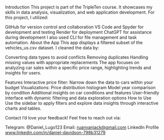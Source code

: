 Introduction
This project is part of the TripleTen course. It showcases my skills in data analysis, visualization, and web application development. For this project, I utilized:

GitHub for version control and collaboration
VS Code and Spyder for development and testing
Render for deployment
ChatGPT for assistance during development
I also used CLI for file management and task automation.
About the App
This app displays a filtered subset of the vehicles_us.csv dataset. I cleaned the data by:

Converting data types to avoid conflicts
Removing duplicates
Handling missing values with appropriate replacements
The app focuses on analyzing car sales within a specific price range, highlighting trends and insights for users.

Features
Interactive price filter: Narrow down the data to cars within your budget
Visualizations:
Price distribution histogram
Model year comparison by condition
Additional insights on car conditions and features
User-friendly interface with dynamic filtering and data exploration options
How to Use
Use the sidebar to apply filters and explore data insights through interactive charts and tables.

Contact
I’d love your feedback! Feel free to reach out via:

Telegram: @Daniel_Lugo123
Email: ruanvanjack@gmail.com
LinkedIn Profile www.linkedin.com/in/daniel-davidson-798b31279

 
